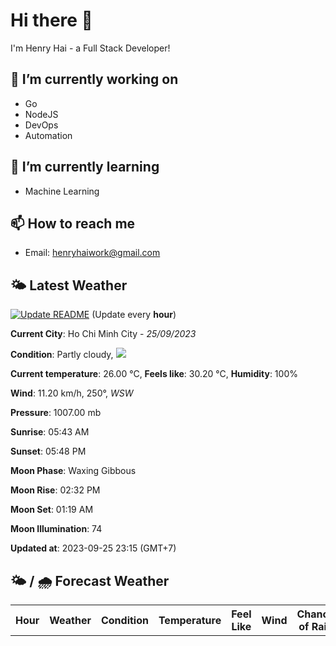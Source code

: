 # Hi there 👋

I'm Henry Hai - a Full Stack Developer!

## 🔭 I’m currently working on

- Go
- NodeJS
- DevOps
- Automation

## 🌱 I’m currently learning

- Machine Learning

## 📫 How to reach me

- Email: <henryhaiwork@gmail.com>

## 🌤️ Latest Weather
[![Update README](https://github.com/henry0hai/henry0hai/actions/workflows/udpateReadme.yml/badge.svg)](https://github.com/henry0hai/henry0hai/actions/workflows/udpateReadme.yml)
(Update every **hour**)
<!-- CURRENT_WEATHER:START -->
**Current City**: Ho Chi Minh City - *25/09/2023*

**Condition**: Partly cloudy, <img src="https://cdn.weatherapi.com/weather/64x64/night/116.png"/>

**Current temperature**: 26.00 °C, **Feels like**: 30.20 °C, **Humidity**: 100%

**Wind**: 11.20 km/h, 250°, *WSW*

**Pressure**: 1007.00 mb

**Sunrise**: 05:43 AM

**Sunset**: 05:48 PM

**Moon Phase**: Waxing Gibbous

**Moon Rise**: 02:32 PM

**Moon Set**: 01:19 AM

**Moon Illumination**: 74

**Updated at**: 2023-09-25 23:15 (GMT+7)<!-- CURRENT_WEATHER:END -->

## 🌤️ / 🌧️ Forecast Weather
<!-- FORECAST_WEATHER:START -->
<table>
		<tr>
			<th>Hour</th>
			<th>Weather</th>
			<th>Condition</th>
			<th>Temperature</th>
			<th>Feel Like</th>
			<th>Wind</th>
			<th>Chance of Rain</th>
		</tr>
</table>
<!-- FORECAST_WEATHER:END -->
